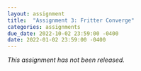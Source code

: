 ```yaml
---
layout: assignment
title:  "Assignment 3: Fritter Converge"
categories: assignments
due_date: 2022-10-02 23:59:00 -0400
date: 2022-01-02 23:59:00 -0400
---
```


*This assignment has not been released.*